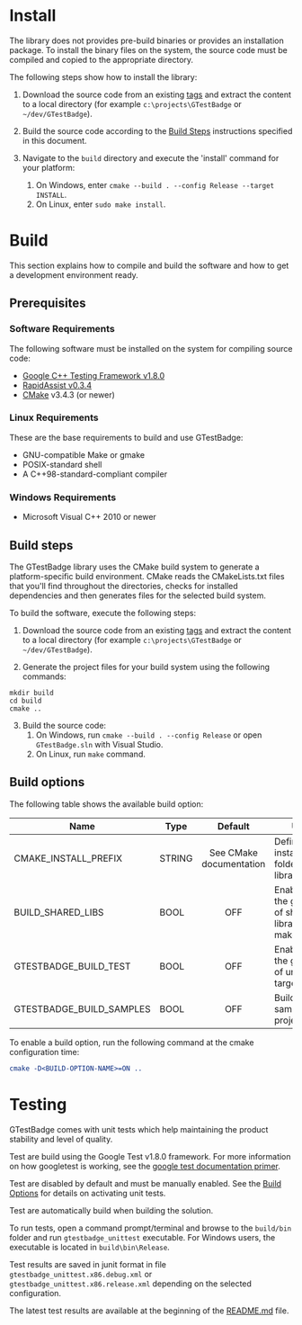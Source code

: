 # Install #

The library does not provides pre-build binaries or provides an installation package. To install the binary files on the system, the source code must be compiled and copied to the appropriate directory.

The following steps show how to install the library:

1) Download the source code from an existing [tags](http://github.com/end2endzone/GTestBadge/tags) and extract the content to a local directory (for example `c:\projects\GTestBadge` or `~/dev/GTestBadge`).

2) Build the source code according to the [Build Steps](#build-steps) instructions specified in this document.

3) Navigate to the `build` directory and execute the 'install' command for your platform:
   1) On Windows, enter `cmake --build . --config Release --target INSTALL`.
   2) On Linux, enter `sudo make install`.




# Build #

This section explains how to compile and build the software and how to get a development environment ready.




## Prerequisites ##


### Software Requirements ###
The following software must be installed on the system for compiling source code:

* [Google C++ Testing Framework v1.8.0](https://github.com/google/googletest/tree/release-1.8.0)
* [RapidAssist v0.3.4](https://github.com/end2endzone/RapidAssist/tree/v0.3.4)
* [CMake](http://www.cmake.org/) v3.4.3 (or newer)



### Linux Requirements ###

These are the base requirements to build and use GTestBadge:

  * GNU-compatible Make or gmake
  * POSIX-standard shell
  * A C++98-standard-compliant compiler



### Windows Requirements ###

* Microsoft Visual C++ 2010 or newer




## Build steps ##

The GTestBadge library uses the CMake build system to generate a platform-specific build environment. CMake reads the CMakeLists.txt files that you'll find throughout the directories, checks for installed dependencies and then generates files for the selected build system.

To build the software, execute the following steps:

1) Download the source code from an existing [tags](https://github.com/end2endzone/GTestBadge/tags) and extract the content to a local directory (for example `c:\projects\GTestBadge` or `~/dev/GTestBadge`).

2) Generate the project files for your build system using the following commands:
```
mkdir build
cd build
cmake ..
```

3) Build the source code:
   1) On Windows, run `cmake --build . --config Release` or open `GTestBadge.sln` with Visual Studio.
   2) On Linux, run `make` command.




## Build options ##

The following table shows the available build option:

| Name | Type | Default | Usage |
|------|------|:-------:|-------|
| CMAKE_INSTALL_PREFIX     | STRING | See CMake documentation | Defines the installation folder of the library.            |
| BUILD_SHARED_LIBS        | BOOL   | OFF                     | Enable/disable the generation of shared library makefiles  |
| GTESTBADGE_BUILD_TEST    | BOOL   | OFF                     | Enable/disable the generation of unit tests target.        |
| GTESTBADGE_BUILD_SAMPLES | BOOL   | OFF                     | Build all samples projects                                 |

To enable a build option, run the following command at the cmake configuration time:
```cmake
cmake -D<BUILD-OPTION-NAME>=ON ..
```




# Testing #
GTestBadge comes with unit tests which help maintaining the product stability and level of quality.

Test are build using the Google Test v1.8.0 framework. For more information on how googletest is working, see the [google test documentation primer](https://github.com/google/googletest/blob/release-1.8.0/googletest/docs/V1_6_Primer.md).  

Test are disabled by default and must be manually enabled. See the [Build Options](#build-options) for details on activating unit tests.

Test are automatically build when building the solution.

To run tests, open a command prompt/terminal and browse to the `build/bin` folder and run `gtestbadge_unittest` executable. For Windows users, the executable is located in `build\bin\Release`.

Test results are saved in junit format in file `gtestbadge_unittest.x86.debug.xml` or `gtestbadge_unittest.x86.release.xml` depending on the selected configuration.

The latest test results are available at the beginning of the [README.md](README.md) file.

